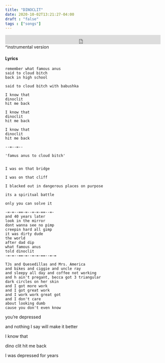 ```yaml
---
title: "DINOCLIT"
date: 2020-10-02T13:21:27-04:00
draft : "false"
tags : ["songs"]
---
```


<iframe src="https://archive.org/embed/federal-beat-reserve-poliwat/00+beatmaker2v1.mp3" width="500" height="30" frameborder="0" webkitallowfullscreen="true" mozallowfullscreen="true" allowfullscreen></iframe> ^instrumental version

<!--more-->

#### Lyrics

```
remember what famous anus
said to cloud bitch
back in high school

said to cloud bitch with babushka

I know that
dinoclit
hit me back

I know that
dinoclit
hit me back

I know that
dinoclit
hit me back

--=--=--

'famus anus to cloud bitch'


I was on that bridge

I was on that cliff

I blacked out in dangerous places on purpose

its a spiritual battle

only you can solve it

-=-=--==-=--=-=-==--=-
and 40 years later
look in the mirror
dont wanna see no pimp
creepin hard all gimp
it was dirty dude
the world
after dad dip  
what famous anus
told dinoclit
-=-=--==-=--=-=-==--=-=

TJs and Quesedillas and Mrs. America
and bikes and ciggie and uncle ray
and sleepy all day and coffee not working
and h ain't pregant, becca got 3 triangular
dark circles on her skin
and I got more work
and I got great work
and I work work great got
and I don't care
about looking dumb
cause you don't even know

```

<!--
♩     Musical quarter note     &#9833;
♪     Musical eighth note      &#9834;
♫     Musical single bar note  &#9835;
♬     Musical double bar note  &#9836;
𝄪     Double sharp note                  &#119082;
𝄆     Musical Symbol Left Repeat Sign    &#x1D106;
𝄇     Musical Symbol Right Repeat Sign   &#x1D107;
𝄈     Musical Symbol Repeat Dots         &#x1D108;
𝄐     Musical Symbol Fermata             &#x1D110;
𝄑     Musical Symbol Fermata Below       &#x1D111;
𝄒     Musical Symbol Breath Mark         &#x1D112;
𝆒     Musical Symbol Crescendo           &#x1D192;
𝆓     Musical Symbol Decrescendo         &#x1D193;
𝄫     Double flat note                   &#119083;
𝄞     G clef     &#119070;
𝄢     F clef     &#119074;
𝄡     C clef     &#119073; -->
you’re depressed

and nothing I say will make it better

I know that

dino clit hit me back



I was depressed for years
